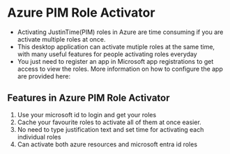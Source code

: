 # Azure PIM Role Activator

* Activating JustinTime(PIM) roles in Azure are time consuming if you are activate multiple roles at once.
* This desktop application can activate mutiple roles at the same time, with many useful features for people activating roles everyday
* You just need to register an app in Microsoft app registrations to get access to view the roles. More information on how to configure the app are provided here:

## Features in Azure PIM Role Activator

1. Use your microsoft id to login and get your roles
2. Cache your favourite roles to activate all of them at once easier.
3. No need to type justification text and set time for activating each individual roles
4. Can activate both azure resources and microsoft entra id roles
